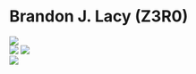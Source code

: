 # Brandon J. Lacy (Z3R0)
![](https://img.shields.io/badge/Python-PCEP-informational?style=flat&logo=Python&color=3776AB)
<br>
![](https://img.shields.io/badge/freeCodeCamp-Data%20Analysis%20with%20Python-informational?style=flat&logo=freeCodeCamp&color=0A0A23)
![](https://img.shields.io/badge/freeCodeCamp-Scientific%20Computing%20with%20Python-informational?style=flat&logo=freeCodeCamp&color=0A0A23)
<br>
![](https://img.shields.io/badge/TryHackMe-Complete%20Beginner%20Learning%20Path-informational?style=flat&logo=TryHackMe&color=212C42)
<br>
